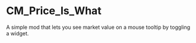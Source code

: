 # CM_Price_Is_What
 A simple mod that lets you see market value on a mouse tooltip by toggling a widget.
